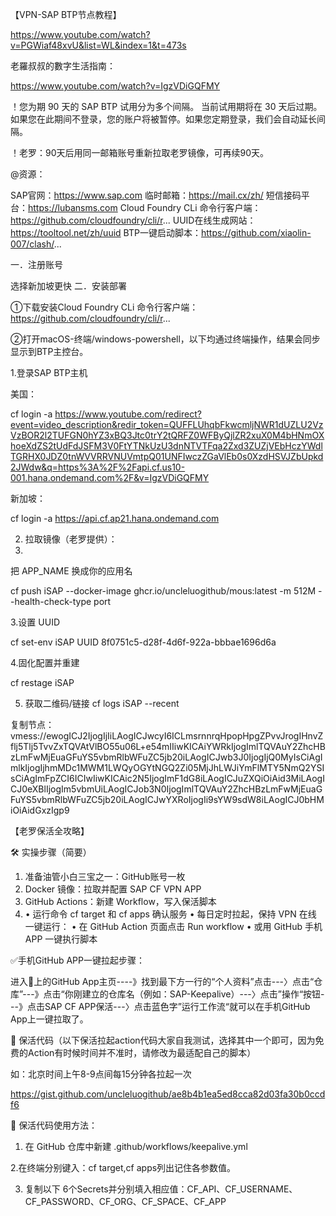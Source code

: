 【VPN-SAP BTP节点教程】

 https://www.youtube.com/watch?v=PGWiaf48xvU&list=WL&index=1&t=473s
 
老羅叔叔的數字生活指南：

https://www.youtube.com/watch?v=IgzVDiGQFMY

！您为期 90 天的 SAP BTP 试用分为多个间隔。 当前试用期将在 30 天后过期。 如果您在此期间不登录，您的账户将被暂停。如果您定期登录，我们会自动延长间隔。

！老罗：90天后用同一邮箱账号重新拉取老罗镜像，可再续90天。

@资源：

SAP官网：https://www.sap.com
临时邮箱：https://mail.cx/zh/
短信接码平台：https://lubansms.com
Cloud Foundry CLi 命令行客户端：https://github.com/cloudfoundry/cli/r...
UUID在线生成网站：https://tooltool.net/zh/uuid
BTP一键启动脚本：https://github.com/xiaolin-007/clash/...  

一．注册账号

选择新加坡更快
二．安装部署

①下载安装Cloud Foundry CLi 命令行客户端：https://github.com/cloudfoundry/cli/r...

②打开macOS-终端/windows-powershell，以下均通过终端操作，结果会同步显示到BTP主控台。


1.登录SAP BTP主机

美国：

cf login -a https://www.youtube.com/redirect?event=video_description&redir_token=QUFFLUhqbFkwcmljNWR1dUZLU2VzVzBOR2l2TUFGN0hYZ3xBQ3Jtc0trY2tQRFZ0WFByQjlZR2xuX0M4bHNmOXhoeXdZS2tUdFdJSFM3V0FtYTNkUzU3dnNTVTFqa2Zxd3ZUZjVEbHczYWdlTGRHX0JDZ0tnWVVRRVNUVmtpQ01UNFIwczZGaVlEb0s0XzdHSVJZbUpkd2JWdw&q=https%3A%2F%2Fapi.cf.us10-001.hana.ondemand.com%2F&v=IgzVDiGQFMY

新加坡：

cf login -a https://api.cf.ap21.hana.ondemand.com

2. 拉取镜像（老罗提供）：
3. 
把 APP_NAME 换成你的应用名

cf push iSAP --docker-image ghcr.io/uncleluogithub/mous:latest -m 512M --health-check-type port

3.设置 UUID

cf set-env iSAP UUID 8f0751c5-d28f-4d6f-922a-bbbae1696d6a

4.固化配置并重建

cf restage iSAP

5) 获取二维码/链接
cf logs iSAP --recent

复制节点：
vmess://ewogICJ2IjogIjIiLAogICJwcyI6ICLmsrnnrqHpopHpgZPvvJrogIHnvZflj5Tlj5TvvZxTQVAtVlBO55u06L+e54mIIiwKICAiYWRkIjogImlTQVAuY2ZhcHBzLmFwMjEuaGFuYS5vbmRlbWFuZC5jb20iLAogICJwb3J0IjogIjQ0MyIsCiAgImlkIjogIjhmMDc1MWM1LWQyOGYtNGQ2Zi05MjJhLWJiYmFlMTY5NmQ2YSIsCiAgImFpZCI6ICIwIiwKICAic2N5IjogImF1dG8iLAogICJuZXQiOiAid3MiLAogICJ0eXBlIjogIm5vbmUiLAogICJob3N0IjogImlTQVAuY2ZhcHBzLmFwMjEuaGFuYS5vbmRlbWFuZC5jb20iLAogICJwYXRoIjogIi9sYW9sdW8iLAogICJ0bHMiOiAidGxzIgp9

【老罗保活全攻略】

🛠️ 实操步骤（简要）

 1. 准备油管小白三宝之一：GitHub账号一枚
 2. Docker 镜像：拉取并配置 SAP CF VPN APP
 3. GitHub Actions：新建 Workflow，写入保活脚本
 4. • 运行命令 cf target 和 cf apps 确认服务
 • 每日定时拉起，保持 VPN 在线  一键运行：
 • 在 GitHub Action 页面点击 Run workflow
 • 或用 GitHub 手机 APP 一键执行脚本

✅手机GitHub APP一键拉起步骤：

进入📱上的GitHub App主页----》找到最下方一行的“个人资料”点击---〉点击“仓库”---》点击“你刚建立的仓库名（例如：SAP-Keepalive）---〉点击”操作“按钮---》点击SAP CF APP保活---〉点击蓝色字”运行工作流“就可以在手机GitHub App上一键拉取了。

📌 保活代码（以下保活拉起action代码大家自我测试，选择其中一个即可，因为免费的Action有时候时间并不准时，请修改为最适配自己的脚本）

如：北京时间上午8-9点间每15分钟各拉起一次

https://gist.github.com/uncleluogithub/ae8b4b1ea5ed8cca82d03fa30b0ccdf6

📌 保活代码使用方法：

1. 在 GitHub 仓库中新建 .github/workflows/keepalive.yml

2.在终端分别键入：cf target,cf apps列出记住各参数值。

3. 复制以下 6个Secrets并分别填入相应值：CF_API、CF_USERNAME、CF_PASSWORD、CF_ORG、CF_SPACE、CF_APP
